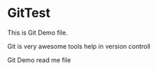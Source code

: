 # GitTest

This is Git Demo file.

Git is very awesome tools help in version controll

Git Demo read me file
